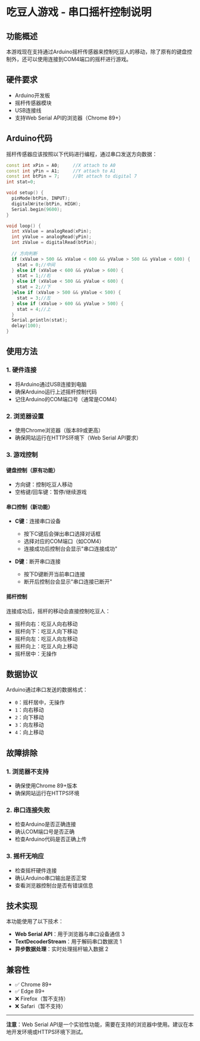 # 吃豆人游戏 - 串口摇杆控制说明

## 功能概述

本游戏现在支持通过Arduino摇杆传感器来控制吃豆人的移动，除了原有的键盘控制外，还可以使用连接到COM4端口的摇杆进行游戏。

## 硬件要求

- Arduino开发板
- 摇杆传感器模块
- USB连接线
- 支持Web Serial API的浏览器（Chrome 89+）

## Arduino代码

摇杆传感器应该按照以下代码进行编程，通过串口发送方向数据：

```cpp
const int xPin = A0;     //X attach to A0
const int yPin = A1;     //Y attach to A1
const int btPin = 7;     //Bt attach to digital 7
int stat=0;

void setup() {
  pinMode(btPin, INPUT);
  digitalWrite(btPin, HIGH);
  Serial.begin(9600);
}

void loop() {
  int xValue = analogRead(xPin);
  int yValue = analogRead(yPin);
  int zValue = digitalRead(btPin);
  
  // 方向判断
  if (xValue > 500 && xValue < 600 && yValue > 500 && yValue < 600) {
    stat = 0;//中间
  } else if (xValue < 600 && yValue > 600) {
    stat = 1;//右
  } else if (xValue < 500 && yValue < 600) {
    stat = 2;//下
  }else if (xValue > 500 && yValue < 500) {
    stat = 3;//左
  } else if (xValue > 600 && yValue > 500) {
    stat = 4;//上
  } 
  Serial.println(stat);
  delay(100);
}
```

## 使用方法

### 1. 硬件连接
- 将Arduino通过USB连接到电脑
- 确保Arduino运行上述摇杆控制代码
- 记住Arduino的COM端口号（通常是COM4）

### 2. 浏览器设置
- 使用Chrome浏览器（版本89或更高）
- 确保网站运行在HTTPS环境下（Web Serial API要求）

### 3. 游戏控制

#### 键盘控制（原有功能）
- 方向键：控制吃豆人移动
- 空格键/回车键：暂停/继续游戏

#### 串口控制（新功能）
- **C键**：连接串口设备
  - 按下C键后会弹出串口选择对话框
  - 选择对应的COM端口（如COM4）
  - 连接成功后控制台会显示"串口连接成功"

- **D键**：断开串口连接
  - 按下D键断开当前串口连接
  - 断开后控制台会显示"串口连接已断开"

#### 摇杆控制
连接成功后，摇杆的移动会直接控制吃豆人：
- 摇杆向右：吃豆人向右移动
- 摇杆向下：吃豆人向下移动  
- 摇杆向左：吃豆人向左移动
- 摇杆向上：吃豆人向上移动
- 摇杆居中：无操作

## 数据协议

Arduino通过串口发送的数据格式：
- `0`：摇杆居中，无操作
- `1`：向右移动
- `2`：向下移动
- `3`：向左移动
- `4`：向上移动

## 故障排除

### 1. 浏览器不支持
- 确保使用Chrome 89+版本
- 确保网站运行在HTTPS环境

### 2. 串口连接失败
- 检查Arduino是否正确连接
- 确认COM端口号是否正确
- 检查Arduino代码是否正确上传

### 3. 摇杆无响应
- 检查摇杆硬件连接
- 确认Arduino串口输出是否正常
- 查看浏览器控制台是否有错误信息

## 技术实现

本功能使用了以下技术：
- **Web Serial API**：用于浏览器与串口设备通信 <mcreference link="https://developer.mozilla.org/en-US/docs/Web/API/Web_Serial_API" index="3">3</mcreference>
- **TextDecoderStream**：用于解码串口数据流 <mcreference link="https://developer.mozilla.org/en-US/docs/Web/API/SerialPort" index="1">1</mcreference>
- **异步数据处理**：实时处理摇杆输入数据 <mcreference link="https://developer.chrome.com/docs/capabilities/serial" index="2">2</mcreference>

## 兼容性

- ✅ Chrome 89+
- ✅ Edge 89+
- ❌ Firefox（暂不支持）
- ❌ Safari（暂不支持）

---

**注意**：Web Serial API是一个实验性功能，需要在支持的浏览器中使用。建议在本地开发环境或HTTPS环境下测试。